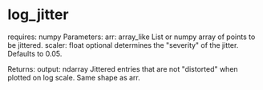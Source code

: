 # log_jitter

requires: numpy
Parameters: arr: array_like
            List or numpy array of points to be jittered.
            scaler: float optional
            determines the "severity" of the jitter. 
            Defaults to 0.05. 
 
Returns:   output: ndarray
           Jittered entries that are not "distorted" when plotted on log scale. Same shape as arr.
